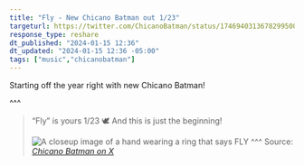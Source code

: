 ```yaml
---
title: "Fly - New Chicano Batman out 1/23"
targeturl: https://twitter.com/ChicanoBatman/status/1746940313678299500
response_type: reshare
dt_published: "2024-01-15 12:36"
dt_updated: "2024-01-15 12:36 -05:00"
tags: ["music","chicanobatman"]
---
```


Starting off the year right with new Chicano Batman! 

^^^
> “Fly” is yours 1/23 🕊 And this is just the beginning!  
>   
> ![A closeup image of a hand wearing a ring that says FLY](https://pbs.twimg.com/media/GDqtSgWa8AAf7by?format=jpg&name=small)
^^^ Source: *[Chicano Batman on X](https://twitter.com/ChicanoBatman)*
